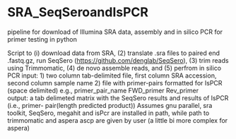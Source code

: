 # SRA_SeqSeroandIsPCR
pipeline for download of Illumina SRA data, assembly and in silico PCR for primer testing in python

Script to (i) download data from SRA, (2) translate .sra files to paired end .fastq.gz,
run SeqSero (https://github.com/denglab/SeqSero), (3) trim reads using Trimmomatic, 
(4) de novo assemble reads, and (5) perfrom in silico PCR 
input: 1) two column tab-delimited file, first column SRA accession, second column sample
        name
       2) file with primer-pairs formatted for IsPCR (space delimited)
       e.g., primer_pair_name FWD_primer Rev_primer  
output: a tab delimeted matrix with the SeqSero results and results of IsPCR (i.e., primer-
pair(length predicted product))
Assumes gnu parallel, sra toolkit, SeqSero, megahit and isPcr are installed in path, while
path to trimmomatic and aspera ascp are given by user (a little bi more complex for aspera)
